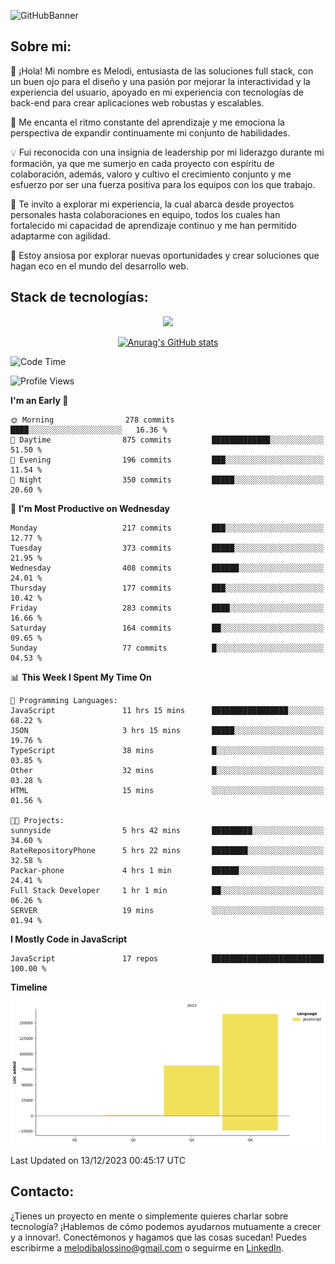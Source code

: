 ![GitHubBanner](https://github.com/MelBalossino/MelBalossino/assets/124601449/c1bfc12f-f708-4d5e-a44c-cbc714e582b2)

## Sobre mi:

🤗 ¡Hola! Mi nombre es Melodi, entusiasta de las soluciones full stack, con un buen ojo para el diseño y una pasión por mejorar la interactividad y la experiencia del usuario, apoyado en mi experiencia con tecnologías de back-end para crear aplicaciones web robustas y escalables.

🚀 Me encanta el ritmo constante del aprendizaje y me emociona la perspectiva de expandir continuamente mi conjunto de habilidades.

💡 Fui reconocida con una insignia de leadership por mi liderazgo durante mi formación, ya que me sumerjo en cada proyecto con espíritu de colaboración, además, valoro y cultivo el crecimiento conjunto y me esfuerzo por ser una fuerza positiva para los equipos con los que trabajo.

💼 Te invito a explorar mi experiencia, la cual abarca desde proyectos personales hasta colaboraciones en equipo, todos los cuales han fortalecido mi capacidad de aprendizaje continuo y me han permitido adaptarme con agilidad.

🤗 Estoy ansiosa por explorar nuevas oportunidades y crear soluciones que hagan eco en el mundo del desarrollo web. 

## Stack de tecnologías:
<p align="center">
  <a href="https://skillicons.dev">
    <img src="https://skillicons.dev/icons?i=js,html,css,react,vite,webpack,redux,nodejs,express,postgres,sequelize,git,github,vscode,figma,materialui,tailwind" />
  </a>
</p>

<div align="center">
  
[![Anurag's GitHub stats](https://github-readme-stats.vercel.app/api?username=melbalossino&count_private=true&show_icons=true&theme=onedark)](https://github.com/anuraghazra/github-readme-stats)
</div>

<!--START_SECTION:waka-->
![Code Time](http://img.shields.io/badge/Code%20Time-16%20hrs%2030%20mins-blue)

![Profile Views](http://img.shields.io/badge/Profile%20Views-248-blue)

**I'm an Early 🐤** 

```text
🌞 Morning                278 commits         ████░░░░░░░░░░░░░░░░░░░░░   16.36 % 
🌆 Daytime                875 commits         █████████████░░░░░░░░░░░░   51.50 % 
🌃 Evening                196 commits         ███░░░░░░░░░░░░░░░░░░░░░░   11.54 % 
🌙 Night                  350 commits         █████░░░░░░░░░░░░░░░░░░░░   20.60 % 
```
📅 **I'm Most Productive on Wednesday** 

```text
Monday                   217 commits         ███░░░░░░░░░░░░░░░░░░░░░░   12.77 % 
Tuesday                  373 commits         █████░░░░░░░░░░░░░░░░░░░░   21.95 % 
Wednesday                408 commits         ██████░░░░░░░░░░░░░░░░░░░   24.01 % 
Thursday                 177 commits         ███░░░░░░░░░░░░░░░░░░░░░░   10.42 % 
Friday                   283 commits         ████░░░░░░░░░░░░░░░░░░░░░   16.66 % 
Saturday                 164 commits         ██░░░░░░░░░░░░░░░░░░░░░░░   09.65 % 
Sunday                   77 commits          █░░░░░░░░░░░░░░░░░░░░░░░░   04.53 % 
```


📊 **This Week I Spent My Time On** 

```text
💬 Programming Languages: 
JavaScript               11 hrs 15 mins      █████████████████░░░░░░░░   68.22 % 
JSON                     3 hrs 15 mins       █████░░░░░░░░░░░░░░░░░░░░   19.76 % 
TypeScript               38 mins             █░░░░░░░░░░░░░░░░░░░░░░░░   03.85 % 
Other                    32 mins             █░░░░░░░░░░░░░░░░░░░░░░░░   03.28 % 
HTML                     15 mins             ░░░░░░░░░░░░░░░░░░░░░░░░░   01.56 % 

🐱‍💻 Projects: 
sunnyside                5 hrs 42 mins       █████████░░░░░░░░░░░░░░░░   34.60 % 
RateRepositoryPhone      5 hrs 22 mins       ████████░░░░░░░░░░░░░░░░░   32.58 % 
Packar-phone             4 hrs 1 min         ██████░░░░░░░░░░░░░░░░░░░   24.41 % 
Full Stack Developer     1 hr 1 min          ██░░░░░░░░░░░░░░░░░░░░░░░   06.26 % 
SERVER                   19 mins             ░░░░░░░░░░░░░░░░░░░░░░░░░   01.94 % 
```

**I Mostly Code in JavaScript** 

```text
JavaScript               17 repos            █████████████████████████   100.00 % 
```



**Timeline**

![Lines of Code chart](https://raw.githubusercontent.com/MelBalossino/MelBalossino/main/assets/bar_graph.png)


 Last Updated on 13/12/2023 00:45:17 UTC
<!--END_SECTION:waka-->

## Contacto:
¿Tienes un proyecto en mente o simplemente quieres charlar sobre tecnología? ¡Hablemos de cómo podemos ayudarnos mutuamente a crecer y a innovar!. Conectémonos y hagamos que las cosas sucedan! Puedes escribirme a melodibalossino@gmail.com o seguirme en [LinkedIn](https://www.linkedin.com/in/melody-balossino-26745021b).


<!--
**MelBalossino/MelBalossino** is a ✨ _special_ ✨ repository because its `README.md` (this file) appears on your GitHub profile.



Here are some ideas to get you started:

- 🔭 I’m currently working on ...
- 🌱 I’m currently learning ...
- 👯 I’m looking to collaborate on ...
- 🤔 I’m looking for help with ...
- 💬 Ask me about ...
- 📫 How to reach me: ...
- 😄 Pronouns: ...
- ⚡ Fun fact: ...
-->
